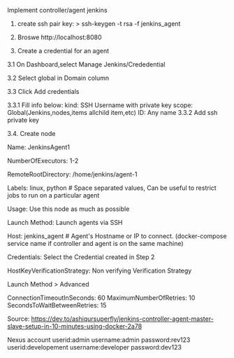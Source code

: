 Implement controller/agent jenkins

1. create ssh pair key: > ssh-keygen -t rsa -f jenkins_agent

2. Broswe http://localhost:8080

3. Create a credential for an agent

3.1 On Dashboard,select Manage Jenkins/Crededential

3.2 Select global in Domain column

3.3 Click Add credentials

3.3.1 Fill info below:
    kind: SSH Username with private key
    scope: Global(Jenkins,nodes,items allchild item,etc)
    ID: Any name
3.3.2 Add ssh private key

3.4. Create node

Name: JenkinsAgent1

NumberOfExecutors: 1-2

RemoteRootDirectory: /home/jenkins/agent-1

Labels: linux, python # Space separated values, Can be useful to restrict jobs to run on a particular agent

Usage: Use this node as much as possible

Launch Method: Launch agents via SSH

Host: jenkins_agent # Agent's Hostname or IP to connect. (docker-compose service name if controller and agent is on the same machine)

Credentials: Select the Credential created in Step 2

HostKeyVerificationStrategy: Non verifying Verification Strategy

Launch Method > Advanced

ConnectionTimeoutInSeconds: 60
MaximumNumberOfRetries: 10
SecondsToWaitBetweenRetries: 15

Source:
https://dev.to/ashiqursuperfly/jenkins-controller-agent-master-slave-setup-in-10-minutes-using-docker-2a78


Nexus account
userid:admin username:admin password:rev123
userid:developement username:developer password:dev123
